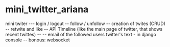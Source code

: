 # mini_twitter_ariana


mini twiter --- login / logout -- follow / unfollow -- creation of twites (CRUD) -- retwite and like -- API Timeline (like the main page of twitter, that shows recent twittes) -- -- email of the followed users twitter's text - in django console -- bonous: websocket
